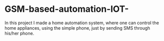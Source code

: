 # GSM-based-automation-IOT-
In this project I made a home automation system, where one can control the home appliances, using the simple phone, just by sending SMS through his/her phone.
